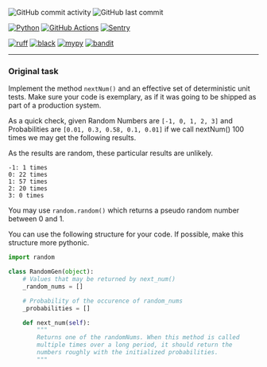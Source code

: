 ![GitHub commit activity](https://img.shields.io/github/commit-activity/y/Sanchoyzer/caraconnect)
![GitHub last commit](https://img.shields.io/github/last-commit/Sanchoyzer/caraconnect)

[![Python](https://img.shields.io/badge/Python-3.11-3776AB.svg?style=flat&logo=python&logoColor=ffdd54)](https://www.python.org)
[![GitHub Actions](https://img.shields.io/badge/github%20actions-%232671E5.svg?logo=githubactions&logoColor=white)](https://github.com/Sanchoyzer/caraconnect/actions)
[![Sentry](https://img.shields.io/static/v1?message=Sentry&color=362D59&logo=Sentry&logoColor=FFFFFF&label=)](https://sentry.io)

[![ruff](https://img.shields.io/endpoint?url=https://raw.githubusercontent.com/charliermarsh/ruff/main/assets/badge/v2.json)](https://github.com/astral-sh/ruff)
[![black](https://img.shields.io/badge/code%20style-black-000000.svg)](https://github.com/psf/black)
[![mypy](http://www.mypy-lang.org/static/mypy_badge.svg)](http://mypy-lang.org/)
[![bandit](https://img.shields.io/badge/security-bandit-green.svg)](https://github.com/PyCQA/bandit)

---

### Original task

Implement the method `nextNum()` and an effective set of deterministic unit tests.
Make sure your code is exemplary, as if it was going to be shipped as part of a production system.

As a quick check, given Random Numbers are `[-1, 0, 1, 2, 3]` and
Probabilities are `[0.01, 0.3, 0.58, 0.1, 0.01]`
if we call nextNum() 100 times we may get the following results.

As the results are random, these particular results are unlikely.
```
-1: 1 times
0: 22 times
1: 57 times
2: 20 times
3: 0 times
```

You may use `random.random()` which returns a pseudo random number between 0 and 1.

You can use the following structure for your code.
If possible, make this structure more pythonic.

```python
import random

class RandomGen(object):
    # Values that may be returned by next_num()
    _random_nums = []

    # Probability of the occurence of random_nums
    _probabilities = []

    def next_num(self):
        """
        Returns one of the randomNums. When this method is called
        multiple times over a long period, it should return the
        numbers roughly with the initialized probabilities.
        """

```

